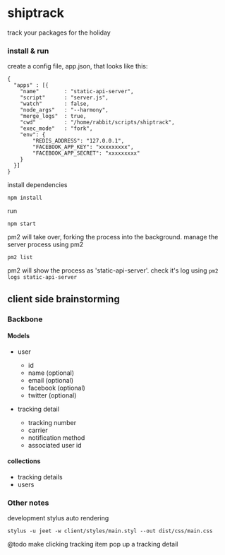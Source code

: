 # shiptrack
track your packages for the holiday



### install & run

create a config file, app.json, that looks like this:

```
{
  "apps" : [{
    "name"        : "static-api-server",
    "script"      : "server.js",
    "watch"       : false,
    "node_args"   : "--harmony",
    "merge_logs"  : true,
    "cwd"         : "/home/rabbit/scripts/shiptrack",
    "exec_mode"   : "fork",
    "env": {
        "REDIS_ADDRESS": "127.0.0.1",
        "FACEBOOK_APP_KEY": "xxxxxxxxx",
        "FACEBOOK_APP_SECRET": "xxxxxxxxx"
    }
  }]
}
```


install dependencies

    npm install

run

    npm start

pm2 will take over, forking the process into the background. manage the server process using pm2

    pm2 list

pm2 will show the process as 'static-api-server'. check it's log using `pm2 logs static-api-server`

## client side brainstorming

### Backbone


#### Models

* user
  * id
  * name (optional)
  * email (optional)
  * facebook (optional)
  * twitter (optional)

* tracking detail
  * tracking number
  * carrier
  * notification method
  * associated user id


#### collections

* tracking details
* users



### Other notes

development stylus auto rendering

    stylus -u jeet -w client/styles/main.styl --out dist/css/main.css


@todo make clicking tracking item pop up a tracking detail
